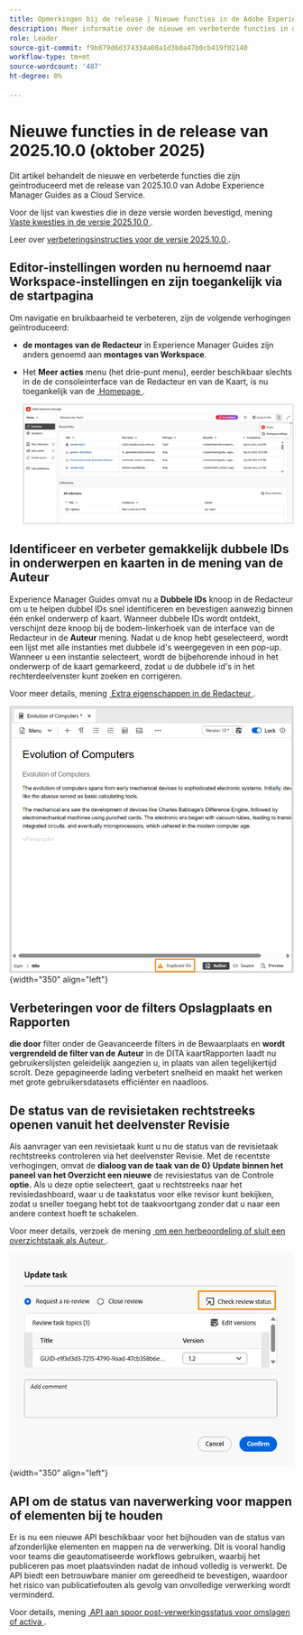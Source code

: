 ```yaml
---
title: Opmerkingen bij de release | Nieuwe functies in de Adobe Experience Manager Guides 2025.10.0-release
description: Meer informatie over de nieuwe en verbeterde functies in de 2025.10.0-release van Adobe Experience Manager Guides
role: Leader
source-git-commit: f9b879d6d374334a08a1d3b0a47b0cb419f02140
workflow-type: tm+mt
source-wordcount: '487'
ht-degree: 0%

---
```


# Nieuwe functies in de release van 2025.10.0 (oktober 2025)

Dit artikel behandelt de nieuwe en verbeterde functies die zijn geïntroduceerd met de release van 2025.10.0 van Adobe Experience Manager Guides as a Cloud Service.

Voor de lijst van kwesties die in deze versie worden bevestigd, mening [&#x200B; Vaste kwesties in de versie 2025.10.0 &#x200B;](fixed-issues-2025-10-0.md).

Leer over [&#x200B; verbeteringsinstructies voor de versie 2025.10.0 &#x200B;](../release-info/upgrade-instructions-2025-10-0.md).


## Editor-instellingen worden nu hernoemd naar Workspace-instellingen en zijn toegankelijk via de startpagina

Om navigatie en bruikbaarheid te verbeteren, zijn de volgende verhogingen geïntroduceerd:

- **de montages van de Redacteur** in Experience Manager Guides zijn anders genoemd aan **montages van Workspace**.
- Het **Meer acties** menu (het drie-punt menu), eerder beschikbaar slechts in de de consoleinterface van de Redacteur en van de Kaart, is nu toegankelijk van de [&#x200B; Homepage &#x200B;](../user-guide/intro-home-page.md).

  ![](assets/workspace-settings.png)

## Identificeer en verbeter gemakkelijk dubbele IDs in onderwerpen en kaarten in de mening van de Auteur

Experience Manager Guides omvat nu a **Dubbele IDs** knoop in de Redacteur om u te helpen dubbel IDs snel identificeren en bevestigen aanwezig binnen één enkel onderwerp of kaart. Wanneer dubbele IDs wordt ontdekt, verschijnt deze knoop bij de bodem-linkerhoek van de interface van de Redacteur in de **Auteur** mening. Nadat u de knop hebt geselecteerd, wordt een lijst met alle instanties met dubbele id&#39;s weergegeven in een pop-up. Wanneer u een instantie selecteert, wordt de bijbehorende inhoud in het onderwerp of de kaart gemarkeerd, zodat u de dubbele id&#39;s in het rechterdeelvenster kunt zoeken en corrigeren.

Voor meer details, mening [&#x200B; Extra eigenschappen in de Redacteur &#x200B;](../user-guide/web-editor-other-features.md).

![](assets/duplicate-element-IDs.png){width="350" align="left"}

## Verbeteringen voor de filters Opslagplaats en Rapporten

**die door** filter onder de Geavanceerde filters in de Bewaarplaats en **wordt vergrendeld de filter van de Auteur** in de DITA kaartRapporten laadt nu gebruikerslijsten geleidelijk aangezien u, in plaats van allen tegelijkertijd scrolt. Deze gepagineerde lading verbetert snelheid en maakt het werken met grote gebruikersdatasets efficiënter en naadloos.

## De status van de revisietaken rechtstreeks openen vanuit het deelvenster Revisie

Als aanvrager van een revisietaak kunt u nu de status van de revisietaak rechtstreeks controleren via het deelvenster Revisie. Met de recentste verhogingen, omvat de **dialoog van de taak van de 0&rbrace; Update binnen het paneel van het Overzicht een nieuwe** de revisiestatus van de Controle **optie.** Als u deze optie selecteert, gaat u rechtstreeks naar het revisiedashboard, waar u de taakstatus voor elke revisor kunt bekijken, zodat u sneller toegang hebt tot de taakvoortgang zonder dat u naar een andere context hoeft te schakelen.

Voor meer details, verzoek de mening [&#x200B; om een herbeoordeling of sluit een overzichtstaak als Auteur &#x200B;](../user-guide/review-close-review-task.md).

![](assets/check-review-status-icon.png){width="350" align="left"}



## API om de status van naverwerking voor mappen of elementen bij te houden

Er is nu een nieuwe API beschikbaar voor het bijhouden van de status van afzonderlijke elementen en mappen na de verwerking. Dit is vooral handig voor teams die geautomatiseerde workflows gebruiken, waarbij het publiceren pas moet plaatsvinden nadat de inhoud volledig is verwerkt. De API biedt een betrouwbare manier om gereedheid te bevestigen, waardoor het risico van publicatiefouten als gevolg van onvolledige verwerking wordt verminderd.

Voor details, mening [&#x200B; API aan spoor post-verwerkingsstatus voor omslagen of activa &#x200B;](../api-reference/track-post-processing-status.md).

